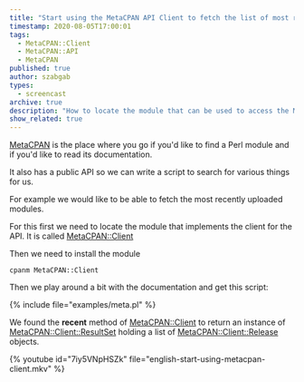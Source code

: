 ```yaml
---
title: "Start using the MetaCPAN API Client to fetch the list of most recently uploaded Perl modules"
timestamp: 2020-08-05T17:00:01
tags:
  - MetaCPAN::Client
  - MetaCPAN::API
  - MetaCPAN
published: true
author: szabgab
types:
  - screencast
archive: true
description: "How to locate the module that can be used to access the MetaCPAN API. It is called MetaCPAN::Client."
show_related: true
---
```



[MetaCPAN](https://metacpan.org/) is the place where you go if you'd like to find a Perl module and if
you'd like to read its documentation.

It also has a public API so we can write a script to search for various things for us.

For example we would like to be able to fetch the most recently uploaded modules.


For this first we need to locate the module that implements the client for the API. It is called
[MetaCPAN::Client](https://metacpan.org/pod/MetaCPAN::Client)

Then we need to install the module

```
cpanm MetaCPAN::Client
```

Then we play around a bit with the documentation and get this script:

{% include file="examples/meta.pl" %}

We found the <b>recent</b> method of [MetaCPAN::Client](https://metacpan.org/pod/MetaCPAN::Client) to return
an instance of [MetaCPAN::Client::ResultSet](https://metacpan.org/pod/MetaCPAN::Client::ResultSet) holding a list
of [MetaCPAN::Client::Release](https://metacpan.org/pod/MetaCPAN::Client::Release) objects.

{% youtube id="7iy5VNpHSZk" file="english-start-using-metacpan-client.mkv" %}

